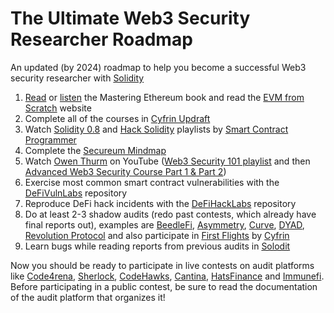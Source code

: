 # The Ultimate Web3 Security Researcher Roadmap
An updated (by 2024) roadmap to help you become a successful Web3 security researcher with [Solidity](https://docs.soliditylang.org/)

1. [Read](https://cypherpunks-core.github.io/ethereumbook) or [listen](https://www.youtube.com/playlist?list=PLD91CWV4ATCJHEGGwJa-8OHc9rWVBjcpo) the Mastering Ethereum book and read the [EVM from Scratch](https://evm-from-scratch.xyz/) website
2. Complete all of the courses in [Cyfrin Updraft](https://updraft.cyfrin.io)
3. Watch [Solidity 0.8](https://www.youtube.com/watch?v=xv9OmztShIw&list=PLO5VPQH6OWdVQwpQfw9rZ67O6Pjfo6q-p) and [Hack Solidity](https://www.youtube.com/watch?v=4Mm3BCyHtDY&list=PLO5VPQH6OWdWsCgXJT9UuzgbC8SPvTRi5) playlists by [Smart Contract Programmer](https://www.youtube.com/@smartcontractprogrammer)
4. Complete the [Secureum Mindmap](https://github.com/x676f64/secureum-mind_map)
5. Watch [Owen Thurm](https://www.youtube.com/@0xOwenThurm) on YouTube ([Web3 Security 101 playlist](https://www.youtube.com/watch?v=oIoozgIl4pw&list=PLTJasqY2MI_8XWRY3Ovw39DEkunIyPJUt) and then [Advanced Web3 Security Course Part 1 & Part 2](https://youtube.com/playlist?list=PLWdUkQu4ts19wkfWmoT7NkB2l3M03P1r3&si=NX1Divi1Jukhnmjg))
6. Exercise most common smart contract vulnerabilities with the [DeFiVulnLabs](https://github.com/SunWeb3Sec/DeFiVulnLabs) repository
7. Reproduce DeFi hack incidents with the [DeFiHackLabs](https://github.com/SunWeb3Sec/DeFiHackLabs) repository
8. Do at least 2-3 shadow audits (redo past contests, which already have final reports out), examples are [BeedleFi](https://www.codehawks.com/contests/clkbo1fa20009jr08nyyf9wbx), [Asymmetry](https://github.com/code-423n4/2023-03-asymmetry), [Curve](https://github.com/code-423n4/2024-01-curves), [DYAD](https://github.com/code-423n4/2024-04-dyad), [Revolution Protocol](https://github.com/code-423n4/2023-12-revolutionprotocol) and also participate in [First Flights](https://www.codehawks.com/first-flights) by [Cyfrin](https://www.cyfrin.io)
9. Learn bugs while reading reports from previous audits in [Solodit](https://solodit.xyz/)

Now you should be ready to participate in live contests on audit platforms like [Code4rena](https://www.code4rena.com), [Sherlock](https://audits.sherlock.xyz/), [CodeHawks](https://www.codehawks.com), [Cantina](https://www.cantina.xyz), [HatsFinance](https://app.hats.finance) and [Immunefi](https://immunefi.com/bug-bounty/). Before participating in a public contest, be sure to read the documentation of the audit platform that organizes it!
